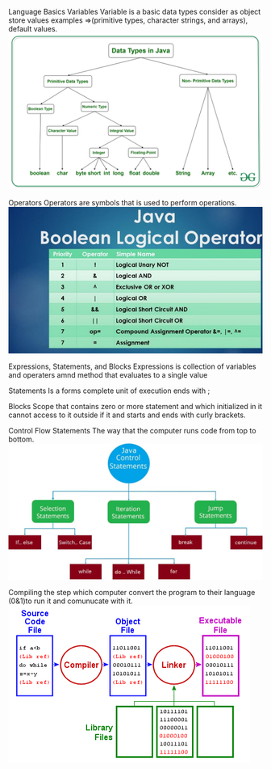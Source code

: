 Language Basics
Variables 
Variable is a basic data types consider as object store values examples =>(primitive types, character strings, and arrays), default values.
![Data tybes](./assets/dt.jpg)


Operators
Operators are symbols that is used to perform operations.
![Operaters](./assets/oper.jpg)

Expressions, Statements, and Blocks
Expressions is collection of variables and operaters amnd method that evaluates to a single value

Statements
Is a forms complete unit of execution ends with ;

Blocks
Scope that contains zero or more statement and which initialized in it cannot access to it outside if it and starts and ends with curly brackets.

Control Flow Statements
The way that the computer runs code from top to bottom.
![Control Flow Statements](./assets/control.jpg)

Compiling
the step which computer convert the program to their language (0&1)to run it and comunucate with it.
![Compiling](./assets/compile.jpg)


